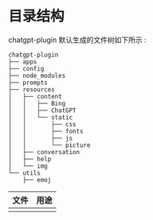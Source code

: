 # 目录结构

chatgpt-plugin 默认生成的文件树如下所示 :

```
chatgpt-plugin
├── apps
├── config
├── node_modules
├── prompts
├── resources
│   ├── content
│   │   ├── Bing
│   │   ├── ChatGPT
│   │   └── static
│   │       ├── css
│   │       ├── fonts
│   │       ├── js
│   │       └── picture
│   ├── conversation
│   ├── help
│   └── img
└── utils
    ├── emoj
```



| 文件        | 用途                |
| ----------- | ------------------- |
|     |   |

